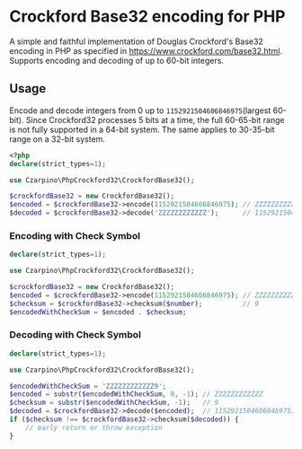 # Crockford Base32 encoding for PHP

A simple and faithful implementation of Douglas Crockford's Base32 encoding in PHP as specified in https://www.crockford.com/base32.html. Supports encoding and decoding of up to 60-bit integers.

## Usage
Encode and decode integers from 0 up to `1152921504606846975`(largest 60-bit). Since Crockford32 processes 5 bits at a time, the full 60-65-bit range is not fully supported in a 64-bit system. The same applies to 30-35-bit range on a 32-bit system.

```php
<?php
declare(strict_types=1);

use Czarpino\PhpCrockford32\CrockfordBase32();

$crockfordBase32 = new CrockfordBase32();
$encoded = $crockfordBase32->encode(1152921504606846975); // ZZZZZZZZZZZZ
$decoded = $crockfordBase32->decode('ZZZZZZZZZZZZ');      // 1152921504606846975
```

### Encoding with Check Symbol

```php
declare(strict_types=1);

use Czarpino\PhpCrockford32\CrockfordBase32();

$crockfordBase32 = new CrockfordBase32();
$encoded = $crockfordBase32->encode(1152921504606846975); // ZZZZZZZZZZZZ
$checksum = $crockfordBase32->checksum($number);          // 9
$encodedWithCheckSum = $encoded . $checksum;
```

### Decoding with Check Symbol

```php
declare(strict_types=1);

use Czarpino\PhpCrockford32\CrockfordBase32();

$encodedWithCheckSum = 'ZZZZZZZZZZZZ9';
$encoded = substr($encodedWithCheckSum, 0, -1); // ZZZZZZZZZZZZ
$checksum = substr($encodedWithCheckSum, -1);   // 9
$decoded = $crockfordBase32->decode($encoded);  // 11529215046068469751152921504606846975
if ($checksum !== $crockfordBase32->checksum($decoded)) {
    // early return or throw exception
}
```